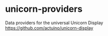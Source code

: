 # unicorn-providers
Data providers for the universal Unicorn Display https://github.com/actuino/unicorn-display 
